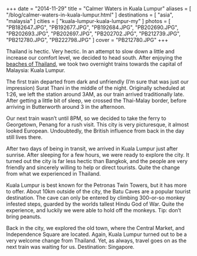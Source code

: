 +++
date    = "2014-11-29"
title   = "Calmer Waters in Kuala Lumpur"
aliases = [ "/blog/calmer-waters-in-kuala-lumpur.html" ]
destinations = [ "asia", "malaysia" ]
cities  = [ "kuala-lumpur-kuala-lumpur-my" ]
photos  = [ "PB182647.JPG", "PB192677.JPG", "PB192684.JPG", "PB202690.JPG", "PB202693.JPG", "PB202697.JPG", "PB202702.JPG", "PB212739.JPG", "PB212780.JPG", "PB222798.JPG" ]
cover   = "PB212780.JPG"
+++

Thailand is hectic. Very hectic. In an attempt to slow down a little and increase our comfort level, we decided to head south. After enjoying the [beaches of Thailand](/blog/beaches-of-thailand.html), we took two overnight trains towards the capital of Malaysia: Kuala Lumpur.
<!--more-->
The first train departed from dark and unfriendly (I’m sure that was just our impression) Surat Thani in the middle of the night. Originally scheduled at 1:26, we left the station around 3AM, as our train arrived traditionally late. After getting a little bit of sleep, we crossed the Thai-Malay border, before arriving in Butterworth around 3 in the afternoon.

Our next train wasn’t until 8PM, so we decided to take the ferry to Georgetown, Penang for a rush visit. This city is very picturesque, it almost looked European. Undoubtedly, the British influence from back in the day still lives there.

After two days of being in transit, we arrived in Kuala Lumpur just after sunrise. After sleeping for a few hours, we were ready to explore the city. It turned out the city is far less hectic than Bangkok, and the people are very friendly and sincerely willing to help or direct tourists. Quite the change from what we experienced in Thailand.

Kuala Lumpur is best known for the Petronas Twin Towers, but it has more to offer. About 10km outside of the city, the Batu Caves are a popular tourist destination. The cave can only be entered by climbing 300-or-so monkey infested steps, guarded by the worlds tallest Hindu God of War. Quite the experience, and luckily we were able to hold off the monkeys. Tip: don’t bring peanuts.

Back in the city, we explored the old town, where the Central Market, and Independence Square are located. Again, Kuala Lumpur turned out to be a very welcome change from Thailand. Yet, as always, travel goes on as the next train was waiting for us. Destination: Singapore.
